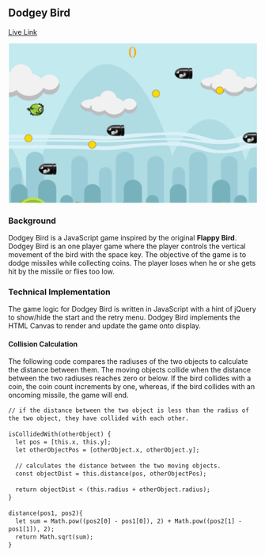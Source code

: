 ## Dodgey Bird

[Live Link](https://hellojohnito.github.io/Dodgey-Bird/)

<p align="center">
    <img src="img/dodgeybird.png" alt="Landing Page" />
</p>

### Background

Dodgey Bird is a JavaScript game inspired by the original **Flappy Bird**. Dodgey Bird is an one player game where the player controls the vertical movement of the bird with the space key. The objective of the game is to dodge missiles while collecting coins. The player loses when he or she gets hit by the missile or flies too low.


### Technical Implementation

The game logic for Dodgey Bird is written in JavaScript with a hint of jQuery to show/hide the start and the retry menu. Dodgey Bird implements the HTML Canvas to render and update the game onto display.


#### Collision Calculation

The following code compares the radiuses of the two objects to calculate the distance between them. The moving objects collide when the distance between the two radiuses reaches zero or below. If the bird collides with a coin, the coin count increments by one, whereas, if the bird collides with an oncoming missile, the game will end.

```
// if the distance between the two object is less than the radius of the two object, they have collided with each other.  

isCollidedWith(otherObject) {
  let pos = [this.x, this.y];
  let otherObjectPos = [otherObject.x, otherObject.y];

  // calculates the distance between the two moving objects.
  const objectDist = this.distance(pos, otherObjectPos);

  return objectDist < (this.radius + otherObject.radius);
}

distance(pos1, pos2){
  let sum = Math.pow((pos2[0] - pos1[0]), 2) + Math.pow((pos2[1] - pos1[1]), 2);
  return Math.sqrt(sum);
}

```
